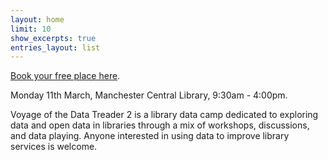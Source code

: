 ```yaml
---
layout: home
limit: 10
show_excerpts: true
entries_layout: list
---
```


[Book your free place here](https://datatreaders2.eventbrite.com). 

Monday 11th March, Manchester Central Library, 9:30am - 4:00pm.

Voyage of the Data Treader 2 is a library data camp dedicated to exploring data and open data in libraries through a mix of workshops, discussions, and data playing. Anyone interested in using data to improve library services is welcome.